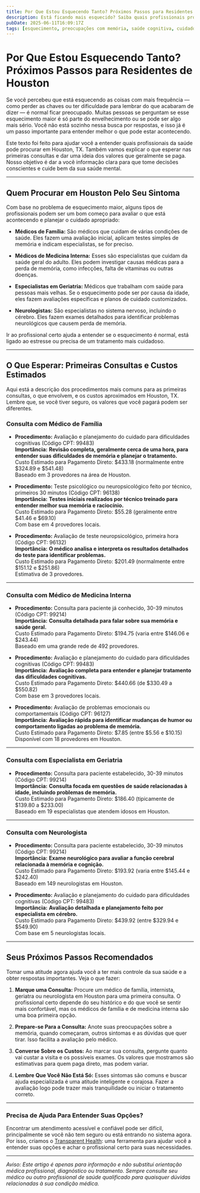 ```yaml
---
title: Por Que Estou Esquecendo Tanto? Próximos Passos para Residentes de Houston  
description: Está ficando mais esquecido? Saiba quais profissionais procurar em Houston, TX, o custo das primeiras consultas e como avançar na sua saúde hoje mesmo.  
pubDate: 2025-06-11T16:09:17Z
tags: [esquecimento, preocupações com memória, saúde cognitiva, cuidados em Houston, consultas médicas, transparência de custos]  
---
```


# Por Que Estou Esquecendo Tanto? Próximos Passos para Residentes de Houston

Se você percebeu que está esquecendo as coisas com mais frequência — como perder as chaves ou ter dificuldade para lembrar do que acabaram de dizer — é normal ficar preocupado. Muitas pessoas se perguntam se esse esquecimento maior é só parte do envelhecimento ou se pode ser algo mais sério. Você não está sozinho nessa busca por respostas, e isso já é um passo importante para entender melhor o que pode estar acontecendo.

Este texto foi feito para ajudar você a entender quais profissionais da saúde pode procurar em Houston, TX. Também vamos explicar o que esperar nas primeiras consultas e dar uma ideia dos valores que geralmente se paga. Nosso objetivo é dar a você informação clara para que tome decisões conscientes e cuide bem da sua saúde mental.

---

## Quem Procurar em Houston Pelo Seu Sintoma

Com base no problema de esquecimento maior, alguns tipos de profissionais podem ser um bom começo para avaliar o que está acontecendo e planejar o cuidado apropriado:

- **Médicos de Família:** São médicos que cuidam de várias condições de saúde. Eles fazem uma avaliação inicial, aplicam testes simples de memória e indicam especialistas, se for preciso.

- **Médicos de Medicina Interna:** Esses são especialistas que cuidam da saúde geral do adulto. Eles podem investigar causas médicas para a perda de memória, como infecções, falta de vitaminas ou outras doenças.

- **Especialistas em Geriatria:** Médicos que trabalham com saúde para pessoas mais velhas. Se o esquecimento pode ser por causa da idade, eles fazem avaliações específicas e planos de cuidado customizados.

- **Neurologistas:** São especialistas no sistema nervoso, incluindo o cérebro. Eles fazem exames detalhados para identificar problemas neurológicos que causem perda de memória.

Ir ao profissional certo ajuda a entender se o esquecimento é normal, está ligado ao estresse ou precisa de um tratamento mais cuidadoso.

---

## O Que Esperar: Primeiras Consultas e Custos Estimados

Aqui está a descrição dos procedimentos mais comuns para as primeiras consultas, o que envolvem, e os custos aproximados em Houston, TX. Lembre que, se você tiver seguro, os valores que você pagará podem ser diferentes.

### Consulta com Médico de Família

- **Procedimento:** Avaliação e planejamento do cuidado para dificuldades cognitivas (Código CPT: 99483)  
  **Importância:** **Revisão completa, geralmente cerca de uma hora, para entender suas dificuldades de memória e planejar o tratamento.**  
  Custo Estimado para Pagamento Direto: $433.18 (normalmente entre $324.89 e $541.48)  
  Baseado em 3 provedores na área de Houston.

- **Procedimento:** Teste psicológico ou neuropsicológico feito por técnico, primeiros 30 minutos (Código CPT: 96138)  
  **Importância:** **Testes iniciais realizados por técnico treinado para entender melhor sua memória e raciocínio.**  
  Custo Estimado para Pagamento Direto: $55.28 (geralmente entre $41.46 e $69.10)  
  Com base em 4 provedores locais.

- **Procedimento:** Avaliação de teste neuropsicológico, primeira hora (Código CPT: 96132)  
  **Importância:** **O médico analisa e interpreta os resultados detalhados do teste para identificar problemas.**  
  Custo Estimado para Pagamento Direto: $201.49 (normalmente entre $151.12 e $251.86)  
  Estimativa de 3 provedores.

---

### Consulta com Médico de Medicina Interna

- **Procedimento:** Consulta para paciente já conhecido, 30-39 minutos (Código CPT: 99214)  
  **Importância:** **Consulta detalhada para falar sobre sua memória e saúde geral.**  
  Custo Estimado para Pagamento Direto: $194.75 (varia entre $146.06 e $243.44)  
  Baseado em uma grande rede de 492 provedores.

- **Procedimento:** Avaliação e planejamento do cuidado para dificuldades cognitivas (Código CPT: 99483)  
  **Importância:** **Avaliação completa para entender e planejar tratamento das dificuldades cognitivas.**  
  Custo Estimado para Pagamento Direto: $440.66 (de $330.49 a $550.82)  
  Com base em 3 provedores locais.

- **Procedimento:** Avaliação de problemas emocionais ou comportamentais (Código CPT: 96127)  
  **Importância:** **Avaliação rápida para identificar mudanças de humor ou comportamento ligadas ao problema de memória.**  
  Custo Estimado para Pagamento Direto: $7.85 (entre $5.56 e $10.15)  
  Disponível com 18 provedores em Houston.

---

### Consulta com Especialista em Geriatria

- **Procedimento:** Consulta para paciente estabelecido, 30-39 minutos (Código CPT: 99214)  
  **Importância:** **Consulta focada em questões de saúde relacionadas à idade, incluindo problemas de memória.**  
  Custo Estimado para Pagamento Direto: $186.40 (tipicamente de $139.80 a $233.00)  
  Baseado em 19 especialistas que atendem idosos em Houston.

---

### Consulta com Neurologista

- **Procedimento:** Consulta para paciente estabelecido, 30-39 minutos (Código CPT: 99214)  
  **Importância:** **Exame neurológico para avaliar a função cerebral relacionada à memória e cognição.**  
  Custo Estimado para Pagamento Direto: $193.92 (varia entre $145.44 e $242.40)  
  Baseado em 149 neurologistas em Houston.

- **Procedimento:** Avaliação e planejamento do cuidado para dificuldades cognitivas (Código CPT: 99483)  
  **Importância:** **Avaliação detalhada e planejamento feito por especialista em cérebro.**  
  Custo Estimado para Pagamento Direto: $439.92 (entre $329.94 e $549.90)  
  Com base em 5 neurologistas locais.

---

## Seus Próximos Passos Recomendados

Tomar uma atitude agora ajuda você a ter mais controle da sua saúde e a obter respostas importantes. Veja o que fazer:

1. **Marque uma Consulta:** Procure um médico de família, internista, geriatra ou neurologista em Houston para uma primeira consulta. O profissional certo depende do seu histórico e do que você se sentir mais confortável, mas os médicos de família e de medicina interna são uma boa primeira opção.

2. **Prepare-se Para a Consulta:** Anote suas preocupações sobre a memória, quando começaram, outros sintomas e as dúvidas que quer tirar. Isso facilita a avaliação pelo médico.

3. **Converse Sobre os Custos:** Ao marcar sua consulta, pergunte quanto vai custar a visita e os possíveis exames. Os valores que mostramos são estimativas para quem paga direto, mas podem variar.

4. **Lembre Que Você Não Está Só:** Esses sintomas são comuns e buscar ajuda especializada é uma atitude inteligente e corajosa. Fazer a avaliação logo pode trazer mais tranquilidade ou iniciar o tratamento correto.

---

### Precisa de Ajuda Para Entender Suas Opções?

Encontrar um atendimento acessível e confiável pode ser difícil, principalmente se você não tem seguro ou está entrando no sistema agora. Por isso, criamos o [Transparent Health](https://transparenthealth.ai): uma ferramenta para ajudar você a entender suas opções e achar o profissional certo para suas necessidades.

---

*Aviso: Este artigo é apenas para informação e não substitui orientação médica profissional, diagnóstico ou tratamento. Sempre consulte seu médico ou outro profissional de saúde qualificado para quaisquer dúvidas relacionadas à sua condição médica.*
